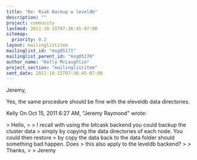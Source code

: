 ```yaml
---
title: "Re: Riak Backup w leveldb"
description: ""
project: community
lastmod: 2011-10-15T07:36:45-07:00
sitemap:
  priority: 0.2
layout: mailinglistitem
mailinglist_id: "msg05171"
mailinglist_parent_id: "msg05170"
author_name: "Kelly McLaughlin"
project_section: "mailinglistitem"
sent_date: 2011-10-15T07:36:45-07:00
---
```



Jeremy,

Yes, the same procedure should be fine with the eleveldb data directories.

Kelly
On Oct 15, 2011 6:27 AM, "Jeremy Raymond"  wrote:

&gt; Hello,
&gt;
&gt; I recall with using the bitcask backend you could backup the cluster data
&gt; simply by copying the data directories of each node. You could then restore
&gt; by copy the data back to the data folder should something bad happen. Does
&gt; this also apply to the leveldb backend?
&gt;
&gt; Thanks,
&gt;
&gt; Jeremy

